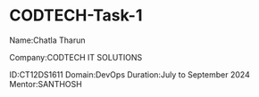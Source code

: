 # CODTECH-Task-1
Name:Chatla Tharun

Company:CODTECH IT SOLUTIONS

ID:CT12DS1611
Domain:DevOps
Duration:July to September 2024
Mentor:SANTHOSH
